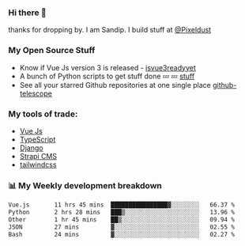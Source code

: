 ### Hi there 👋

thanks for dropping by.
I am Sandip. I build stuff at [@Pixeldust](github.com/pixeldust-in/)

###  **My Open Source Stuff**

 - Know if Vue Js version 3 is released -  [isvue3readyyet](https://github.com/sandiprb/isvue3readyyet)
 - A bunch of Python scripts to get stuff done 💤 💤 [stuff](https://github.com/sandiprb/stuff)
 - See all your starred Github repositories at one single place [github-telescope](https://github.com/sandiprb/github-telescope)



###  **My tools of trade:**
 - [Vue Js](https://github.com/vuejs/vue/)
 - [TypeScript](https://github.com/microsoft/TypeScript)
 - [Django](github.com/django/django)
 - [Strapi CMS](github.com/strapi/strapi)
 - [tailwindcss](https://github.com/tailwindlabs/tailwindcss)


###  📊 **My Weekly development breakdown**
<!--START_SECTION:waka-->

```txt
Vue.js       11 hrs 45 mins  ████████████████▓░░░░░░░░   66.37 %
Python       2 hrs 28 mins   ███▒░░░░░░░░░░░░░░░░░░░░░   13.96 %
Other        1 hr 45 mins    ██▒░░░░░░░░░░░░░░░░░░░░░░   09.94 %
JSON         27 mins         ▓░░░░░░░░░░░░░░░░░░░░░░░░   02.55 %
Bash         24 mins         ▓░░░░░░░░░░░░░░░░░░░░░░░░   02.27 %
```

<!--END_SECTION:waka-->
